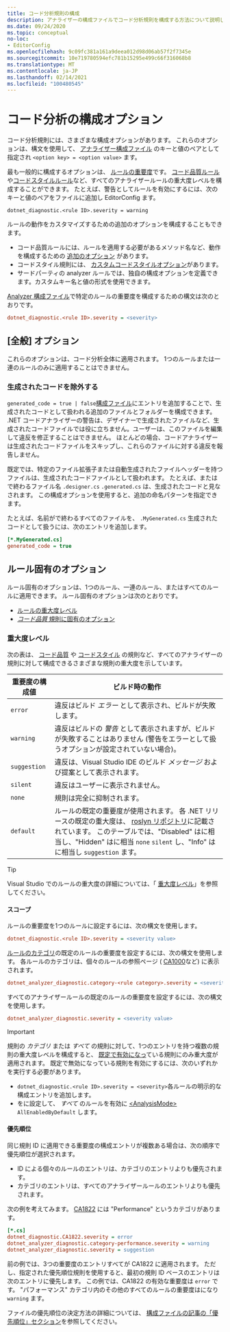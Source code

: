 ```yaml
---
title: コード分析規則の構成
description: アナライザーの構成ファイルでコード分析規則を構成する方法について説明します。
ms.date: 09/24/2020
ms.topic: conceptual
no-loc:
- EditorConfig
ms.openlocfilehash: 9c09fc381a161a9deea012d98d06ab57f2f7345e
ms.sourcegitcommit: 10e719780594efc781b15295e499c66f316068b8
ms.translationtype: MT
ms.contentlocale: ja-JP
ms.lasthandoff: 02/14/2021
ms.locfileid: "100480545"
---
```

# <a name="configuration-options-for-code-analysis"></a>コード分析の構成オプション

コード分析規則には、さまざまな構成オプションがあります。 これらのオプションは、構文を使用して、 [アナライザー構成ファイル](configuration-files.md) のキーと値のペアとして指定され `<option key> = <option value>` ます。

最も一般的に構成するオプションは、 [ルールの重要度](#severity-level)です。 [コード品質ルール](quality-rules/index.md)や[コードスタイルルール](style-rules/index.md)など、すべてのアナライザールールの重大度レベルを構成することができます。 たとえば、警告としてルールを有効にするには、次のキーと値のペアをファイルに追加し EditorConfig ます。

`dotnet_diagnostic.<rule ID>.severity = warning`

ルールの動作をカスタマイズするための追加のオプションを構成することもできます。

- コード品質ルールには、ルールを適用する必要があるメソッド名など、動作を構成するための [追加のオプション](code-quality-rule-options.md) があります。
- コードスタイル規則には、 [カスタムコードスタイルオプション](code-style-rule-options.md)があります。
- サードパーティの analyzer ルールでは、独自の構成オプションを定義できます。カスタムキー名と値の形式を使用できます。

[Analyzer 構成ファイル](configuration-files.md)で特定のルールの重要度を構成するための構文は次のとおりです。

```ini
dotnet_diagnostic.<rule ID>.severity = <severity>
```

## <a name="general-options"></a>[全般] オプション

これらのオプションは、コード分析全体に適用されます。 1つのルールまたは一連のルールのみに適用することはできません。

### <a name="exclude-generated-code"></a>生成されたコードを除外する

`generated_code = true | false`[構成ファイル](configuration-files.md)にエントリを追加することで、生成されたコードとして扱われる追加のファイルとフォルダーを構成できます。 .NET コードアナライザーの警告は、デザイナーで生成されたファイルなど、生成されたコードファイルでは役に立ちません。ユーザーは、このファイルを編集して違反を修正することはできません。 ほとんどの場合、コードアナライザーは生成されたコードファイルをスキップし、これらのファイルに対する違反を報告しません。

既定では、特定のファイル拡張子または自動生成されたファイルヘッダーを持つファイルは、生成されたコードファイルとして扱われます。 たとえば、またはで終わるファイル名 `.designer.cs` `.generated.cs` は、生成されたコードと見なされます。 この構成オプションを使用すると、追加の命名パターンを指定できます。

たとえば、名前がで終わるすべてのファイルを、 `.MyGenerated.cs` 生成されたコードとして扱うには、次のエントリを追加します。

```ini
[*.MyGenerated.cs]
generated_code = true
```

## <a name="rule-specific-options"></a>ルール固有のオプション

ルール固有のオプションは、1つのルール、一連のルール、またはすべてのルールに適用できます。 ルール固有のオプションは次のとおりです。

- [ルールの重大度レベル](#severity-level)
- [*コード品質* 規則に固有のオプション](code-quality-rule-options.md)

### <a name="severity-level"></a>重大度レベル

次の表は、 [コード品質](quality-rules/index.md) や [コードスタイル](style-rules/index.md) の規則など、すべてのアナライザーの規則に対して構成できるさまざまな規則の重大度を示しています。

| 重要度の構成値 | ビルド時の動作 |
|-|-|
| `error` | 違反はビルド *エラー* として表示され、ビルドが失敗します。|
| `warning` | 違反はビルドの *警告* として表示されますが、ビルドが失敗することはありません (警告をエラーとして扱うオプションが設定されていない場合)。 |
| `suggestion` | 違反は、Visual Studio IDE のビルド *メッセージ* および提案として表示されます。 |
| `silent` | 違反はユーザーに表示されません。 |
| `none` | 規則は完全に抑制されます。 |
| `default` | ルールの既定の重要度が使用されます。 各 .NET リリースの既定の重大度は、 [roslyn リポジトリ](https://github.com/dotnet/roslyn-analyzers/blob/master/src/NetAnalyzers/Core/AnalyzerReleases.Shipped.md)に記載されています。 このテーブルでは、"Disabled" はに相当し、"Hidden" はに相当 `none` `silent` し、"Info" はに相当し `suggestion` ます。 |

> [!TIP]
> Visual Studio でのルールの重大度の詳細については、「 [重大度レベル](/visualstudio/ide/editorconfig-language-conventions#severity-levels)」を参照してください。

#### <a name="scope"></a>スコープ

ルールの重要度を1つのルールに設定するには、次の構文を使用します。

```ini
dotnet_diagnostic.<rule ID>.severity = <severity value>
```

[ルールのカテゴリ](categories.md)の既定のルールの重要度を設定するには、次の構文を使用します。 各ルールのカテゴリは、個々のルールの参照ページ ( [CA1000](quality-rules/ca1000.md)など) に表示されます。

```ini
dotnet_analyzer_diagnostic.category-<rule category>.severity = <severity value>
```

すべてのアナライザールールの既定のルールの重要度を設定するには、次の構文を使用します。

```ini
dotnet_analyzer_diagnostic.severity = <severity value>
```

> [!IMPORTANT]
> 規則の *カテゴリ* または *すべて* の規則に対して、1つのエントリを持つ複数の規則の重大度レベルを構成すると、 [既定で有効になっ](https://github.com/dotnet/roslyn-analyzers/blob/master/src/NetAnalyzers/Core/AnalyzerReleases.Shipped.md)ている規則にのみ重大度が適用されます。 既定で無効になっている規則を有効にするには、次のいずれかを実行する必要があります。
>
> - `dotnet_diagnostic.<rule ID>.severity = <severity>`各ルールの明示的な構成エントリを追加します。
> - をに設定して、 *すべて* のルールを有効に [\<AnalysisMode>](../../core/project-sdk/msbuild-props.md#analysismode) `AllEnabledByDefault` します。

#### <a name="precedence"></a>優先順位

同じ規則 ID に適用できる重要度の構成エントリが複数ある場合は、次の順序で優先順位が選択されます。

- ID による個々のルールのエントリは、カテゴリのエントリよりも優先されます。
- カテゴリのエントリは、すべてのアナライザールールのエントリよりも優先されます。

次の例を考えてみます。 [CA1822](/visualstudio/code-quality/ca1822) には "Performance" というカテゴリがあります。

```ini
[*.cs]
dotnet_diagnostic.CA1822.severity = error
dotnet_analyzer_diagnostic.category-performance.severity = warning
dotnet_analyzer_diagnostic.severity = suggestion
```

前の例では、3つの重要度のエントリすべてが CA1822 に適用されます。 ただし、指定された優先順位規則を使用すると、最初の規則 ID ベースのエントリは次のエントリに優先します。 この例では、CA1822 の有効な重要度は `error` です。 "パフォーマンス" カテゴリ内のその他のすべてのルールの重要度はになり `warning` ます。

ファイルの優先順位の決定方法の詳細については、 [構成ファイルの記事の「優先順位」セクション](configuration-files.md#precedence)を参照してください。
